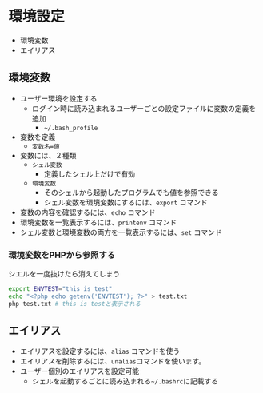 # 環境設定

* 環境変数
* エイリアス

## 環境変数

* ユーザー環境を設定する
    * ログイン時に読み込まれるユーザーごとの設定ファイルに変数の定義を追加
        * `~/.bash_profile`
* 変数を定義
    * `変数名=値`
* 変数には、２種類
    * `シェル変数`
        * 定義したシェル上だけで有効
    * `環境変数`
        * そのシェルから起動したプログラムでも値を参照できる
        * シェル変数を環境変数にするには、`export` コマンド
* 変数の内容を確認するには、`echo` コマンド
* 環境変数を一覧表示するには、`printenv` コマンド
* シェル変数と環境変数の両方を一覧表示するには、`set` コマンド

### 環境変数をPHPから参照する

シエルを一度抜けたら消えてしまう

```bash
export ENVTEST="this is test"
echo "<?php echo getenv('ENVTEST'); ?>" > test.txt
php test.txt # this is testと表示される
```

## エイリアス

* エイリアスを設定するには、`alias` コマンドを使う
* エイリアスを削除するには、`unalias`コマンドを使います。
* ユーザー個別のエイリアスを設定可能
    * シェルを起動するごとに読み込まれる`~/.bashrc`に記載する

